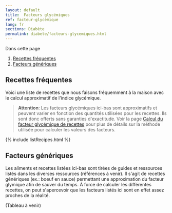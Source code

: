 ```yaml
---
layout: default
title:  Facteurs glycémiques
ref: facteur-glycémique
lang: fr
sections: Diabète
permalink: diabete/facteurs-glycemiques.html
---
```

Dans cette page

1. [Recettes fréquentes](#recettes-fr%c3%a9quentes)
2. [Facteurs génériques](#facteurs-g%c3%a9n%c3%a9riques)

## Recettes fréquentes

Voici une liste de recettes que nous faisons fréquemment à la maison avec le calcul approximatif de l'indice glycémique.

>**Attention**: Les facteurs glycémiques ici-bas sont approximatifs et peuvent varier en fonction des quantités utilisées pour les recettes.
Ils sont donc offerts sans garanties d'exactitude.
Voir la page [Calcul du facteur glycémique de recettes]({{site.baseurl}}/calcul-facteur-glycemique.html) pour plus de détails sur la méthode utilisée pour calculer les valeurs des facteurs.

{% include listRecipes.html %}

## Facteurs génériques

Les aliments et recettes listées ici-bas sont tirées de guides et ressources listés dans les diverses ressources  (références à venir).
Il s'agit de recettes génériques (ex.: boeuf en sauce) permettant une approximation du facteur glymique afin de sauver du temps.
À force de calculer les différentes recettes, on peut s'apercevoir que les facteurs listés ici sont en effet assez proches de la réalité.

(Tableau à venir)
